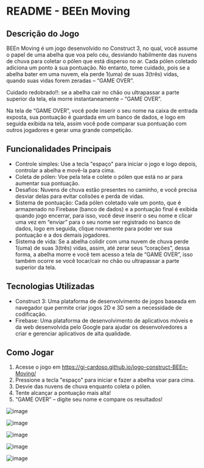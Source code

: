 # README - BEEn Moving

## Descrição do Jogo
BEEn Moving é um jogo desenvolvido no Construct 3, no qual, você assume o papel de uma abelha que voa pelo céu, desviando habilmente das nuvens de chuva para coletar o pólen que está disperso no ar. Cada pólen coletado adiciona um ponto à sua pontuação. No entanto, tome cuidado, pois se a abelha bater em uma nuvem, ela perde 1(uma) de suas 3(três) vidas, quando suas vidas forem zeradas – “GAME OVER”. 

Cuidado redobrado!!: se a abelha cair no chão ou ultrapassar a parte superior da tela, ela morre instantaneamente – “GAME OVER”. 

Na tela de “GAME OVER”, você pode inserir o seu nome na caixa de entrada exposta, sua pontuação é guardada em um banco de dados, e logo em seguida exibida na tela, assim você pode comparar sua pontuação com outros jogadores e gerar uma grande competição.

## Funcionalidades Principais
- Controle simples: Use a tecla "espaço" para iniciar o jogo e logo depois, controlar a abelha e movê-la para cima.
- Coleta de pólen: Voe pela tela e colete o pólen que está no ar para aumentar sua pontuação.
- Desafios: Nuvens de chuva estão presentes no caminho, e você precisa desviar delas para evitar colisões e perda de vidas.
- Sistema de pontuação: Cada pólen coletado vale um ponto, que é armazenado no Firebase (banco de dados) e a pontuação final é exibida quando jogo encerrar, para isso, você deve inserir o seu nome e clicar uma vez em “enviar” para o seu nome ser registrado no banco de dados, logo em seguida, clique novamente para poder ver sua pontuação e a dos demais jogadores.
- Sistema de vida: Se a abelha colidir com uma nuvem de chuva perde 1(uma) de suas 3(três) vidas, assim, até zerar seus “corações”, dessa forma, a abelha morre e você tem acesso a tela de “GAME OVER”, isso também ocorre se você tocar/cair no chão ou ultrapassar a parte superior da tela.

## Tecnologias Utilizadas
- Construct 3: Uma plataforma de desenvolvimento de jogos baseada em navegador que permite criar jogos 2D e 3D sem a necessidade de codificação.
- Firebase: Uma plataforma de desenvolvimento de aplicativos móveis e da web desenvolvida pelo Google para ajudar os desenvolvedores a criar e gerenciar aplicativos de alta qualidade.

## Como Jogar
1. Acesse o jogo em https://gi-cardoso.github.io/jogo-construct-BEEn-Moving/
2. Pressione a tecla "espaço" para iniciar e fazer a abelha voar para cima.
3. Desvie das nuvens de chuva enquanto coleta o pólen.
4. Tente alcançar a pontuação mais alta!
5. “GAME OVER” – digite seu nome e compare os resultados!
   
![image](https://github.com/gi-cardoso/gi-cardoso-jogo-construct-BEEn-Moving/assets/158864295/8228d026-ad3a-4326-96d8-dfc2bbd74037)

![image](https://github.com/gi-cardoso/gi-cardoso-jogo-construct-BEEn-Moving/assets/158864295/578c1326-af36-4599-8a2c-8ea8e7c369ac)

![image](https://github.com/gi-cardoso/gi-cardoso-jogo-construct-BEEn-Moving/assets/158864295/d3287e2b-da45-4b5d-be99-facd90d07771)

![image](https://github.com/gi-cardoso/gi-cardoso-jogo-construct-BEEn-Moving/assets/158864295/c887ab43-62c6-4b65-b802-633a7fde83f5)

![image](https://github.com/gi-cardoso/gi-cardoso-jogo-construct-BEEn-Moving/assets/158864295/74d65de6-8ed9-442c-b023-11c181a421eb)






 
